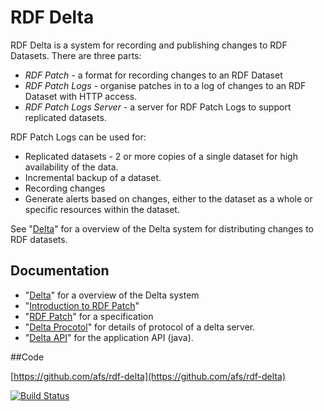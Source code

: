 # RDF Delta

RDF Delta is a system for recording and publishing changes to RDF
Datasets. There are three parts:

* _RDF Patch_ -  a format for recording changes to an RDF Dataset
* _RDF Patch Logs_ - organise patches in to a log of changes 
to an RDF Dataset with HTTP access. 
* _RDF Patch Logs Server_ - a server for RDF Patch Logs to support
replicated datasets.

RDF Patch Logs can be used for:

* Replicated datasets - 2 or more copies of a single dataset for high
availability of the data.
* Incremental backup of a dataset.
* Recording changes 
* Generate alerts based on changes, either to the dataset as a whole or
specific resources within the dataset.

See "[Delta](delta.md)" for a overview of the Delta system for
distributing changes to RDF datasets. 

## Documentation

* "[Delta](delta.md)" for a overview of the Delta system
* "[Introduction to RDF Patch](rdf-patch-intro.md)"
* "[RDF Patch](rdf-patch.md)" for a specification
* "[Delta Procotol](delta-protocol.md)" for details of protocol of a delta server.
* "[Delta API](delta-api.md)" for the application API (java).

##Code

[https://github.com/afs/rdf-delta](https://github.com/afs/rdf-delta)

[![Build Status](https://api.travis-ci.org/afs/rdf-delta.svg)](https://travis-ci.org/afs/rdf-delta)
